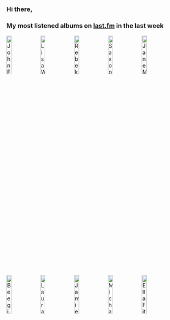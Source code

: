 ### Hi there, 

### My most listened albums on [last.fm](https://www.last.fm/user/jfdesignnet) in the last week

[<img src='https://lastfm.freetls.fastly.net/i/u/300x300/731fa8274f25a8b5019c414c7e08ee35.jpg' width='16%' height='16%' alt='John Fulford Music - Holiday Jazz'>](https://www.last.fm/music/john%2bfulford%2bmusic/holiday%2bjazz)&nbsp;
[<img src='https://lastfm.freetls.fastly.net/i/u/300x300/84a6610777e54bfbbb28beb52d9432ee.jpg' width='16%' height='16%' alt='Lisa Wahlandt - Wowowonder'>](https://www.last.fm/music/lisa%2bwahlandt/wowowonder)&nbsp;
[<img src='https://lastfm.freetls.fastly.net/i/u/300x300/cd0305b85c195a8a110ceb2bcfdacf19.jpg' width='16%' height='16%' alt='Rebekka Bakken - Winter Nights'>](https://www.last.fm/music/rebekka%2bbakken/winter%2bnights)&nbsp;
[<img src='https://lastfm.freetls.fastly.net/i/u/300x300/088bb92a3669433537cdb76d6ae1fa7d.jpg' width='16%' height='16%' alt='Saxophone Dreamsound - Sax Christmas'>](https://www.last.fm/music/saxophone%2bdreamsound/sax%2bchristmas)&nbsp;
[<img src='https://lastfm.freetls.fastly.net/i/u/300x300/851373b9e29c4990871598db8208fb9a.jpg' width='16%' height='16%' alt='Jane Monheit - The Season'>](https://www.last.fm/music/jane%2bmonheit/the%2bseason)&nbsp;
<br>
[<img src='https://lastfm.freetls.fastly.net/i/u/300x300/c5c82c7391ec197904acd45029faf2ab.jpg' width='16%' height='16%' alt='Beegie Adair - The Ultimate Christmas Playlist'>](https://www.last.fm/music/beegie%2badair/the%2bultimate%2bchristmas%2bplaylist)&nbsp;
[<img src='https://lastfm.freetls.fastly.net/i/u/300x300/21e2047c3b610bfed1e4bf4ee4a03ff8.jpg' width='16%' height='16%' alt='Laura Benanti - In Constant Search of the Right Kind of Attention - Live at 54 BELOW'>](https://www.last.fm/music/laura%2bbenanti/in%2bconstant%2bsearch%2bof%2bthe%2bright%2bkind%2bof%2battention%2b-%2blive%2bat%2b54%2bbelow)&nbsp;
[<img src='https://lastfm.freetls.fastly.net/i/u/300x300/3dfe788981b9c71903abbb5ed9d1f43b.jpg' width='16%' height='16%' alt='Jamie Cullum - The Pianoman at Christmas (The Complete Edition)'>](https://www.last.fm/music/jamie%2bcullum/the%2bpianoman%2bat%2bchristmas%2b%2528the%2bcomplete%2bedition%2529)&nbsp;
[<img src='https://lastfm.freetls.fastly.net/i/u/300x300/d40551abbc08130b690acc64e51c6607.png' width='16%' height='16%' alt='Michael Bublé - Christmas (Deluxe 10th Anniversary Edition)'>](https://www.last.fm/music/michael%2bbubl%25c3%25a9/christmas%2b%2528deluxe%2b10th%2banniversary%2bedition%2529)&nbsp;
[<img src='https://lastfm.freetls.fastly.net/i/u/300x300/1ca5b60c620bfc39158caa46e0319765.jpg' width='16%' height='16%' alt='Ella Fitzgerald - Ella Fitzgeralds Christmas (Deluxe Edition)'>](https://www.last.fm/music/ella%2bfitzgerald/ella%2bfitzgerald%2527s%2bchristmas%2b%2528deluxe%2bedition%2529)&nbsp;
<br>
